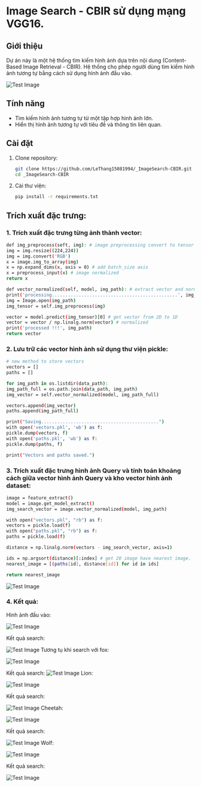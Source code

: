 # Image Search - CBIR sử dụng mạng VGG16.

## Giới thiệu
Dự án này là một hệ thống tìm kiếm hình ảnh dựa trên nội dung (Content-Based Image Retrieval - CBIR). Hệ thống cho phép người dùng tìm kiếm hình ảnh tương tự bằng cách sử dụng hình ảnh đầu vào.

![Test Image](https://github.com/LeThang15081994/_ImageSearch-CBIR/blob/master/Overview-of-general-CBIR-model.png)
## Tính năng
- Tìm kiếm hình ảnh tương tự từ một tập hợp hình ảnh lớn.
- Hiển thị hình ảnh tương tự với tiêu đề và thông tin liên quan.

## Cài đặt
1. Clone repository:
   ```bash
   git clone https://github.com/LeThang15081994/_ImageSearch-CBIR.git
   cd _ImageSearch-CBIR
   ```
2. Cài thư viện:
   ```bash
   pip install -r requirements.txt
   
## Trích xuất đặc trưng:
### 1. Trích xuất đặc trưng từng ảnh thành vector:
   ```bash
def img_preprocess(seft, img): # image preprocessing convert to tensor
  img = img.resize((224,224)) 
  img = img.convert('RGB') 
  x = image.img_to_array(img)
  x = np.expand_dims(x, axis = 0) # add batch_size axis
  x = preprocess_input(x) # image normalized
  return x

def vector_normalized(self, model, img_path): # extract vector and normalized
  print('processing...............................................', img_path)
  img = Image.open(img_path)
  img_tensor = self.img_preprocess(img)

  vector = model.predict(img_tensor)[0] # get vector from 2D to 1D
  vector = vector / np.linalg.norm(vector) # normalized
  print('processed !!!', img_path)
  return vector
   ```
### 2. Lưu trữ các vector hình ảnh sử dụng thư viện pickle:
   ```bash
# new method to store vectors
vectors = []
paths = []

for img_path in os.listdir(data_path):
   img_path_full = os.path.join(data_path, img_path)
   img_vector = self.vector_normalized(model, img_path_full)

   vectors.append(img_vector)
   paths.append(img_path_full)

print("Saving............................................")
with open('vectors.pkl', 'wb') as f:
   pickle.dump(vectors, f)
with open('paths.pkl', 'wb') as f:
   pickle.dump(paths, f)

print("Vectors and paths saved.")
   ```
### 3. Trích xuất đặc trưng hình ảnh Query và tính toán khoảng cách giữa vector hình ảnh Query và kho vector hình ảnh dataset:
   ```bash
image = feature_extract()
model = image.get_model_extract()
img_search_vector = image.vector_normalized(model, img_path)

with open("vectors.pkl", "rb") as f:
  vectors = pickle.load(f)
with open("paths.pkl", "rb") as f:
  paths = pickle.load(f)

distance = np.linalg.norm(vectors - img_search_vector, axis=1)

ids = np.argsort(distance)[:index] # get 20 image have nearest image.
nearest_image = [(paths[id], distance[id]) for id in ids]

return nearest_image
```
![Test Image](https://github.com/LeThang15081994/_ImageSearch-CBIR/blob/master/eculid%20distance.png)
### 4. Kết quả:
Hình ảnh đầu vào:

![Test Image](https://github.com/LeThang15081994/_ImageSearch-CBIR/blob/master/testimg/tiger3.jpg)

Kết quả search:

![Test Image](https://github.com/LeThang15081994/_ImageSearch-CBIR/blob/master/Figure_1.png)
Tương tụ khi search với fox:

![Test Image](https://github.com/LeThang15081994/_ImageSearch-CBIR/blob/master/testimg/fox2.jpg)

Kết quả search:
![Test Image](https://github.com/LeThang15081994/_ImageSearch-CBIR/blob/master/Figure_2.png)
Lion:

![Test Image](https://github.com/LeThang15081994/_ImageSearch-CBIR/blob/master/testimg/lion3.jpg)

Kết quả search:

![Test Image](https://github.com/LeThang15081994/_ImageSearch-CBIR/blob/master/Figure_3.png)
Cheetah:

![Test Image](https://github.com/LeThang15081994/_ImageSearch-CBIR/blob/master/testimg/cheetah1.jpg)

Kết quả search:

![Test Image](https://github.com/LeThang15081994/_ImageSearch-CBIR/blob/master/Figure_4.png)
Wolf:

![Test Image](https://github.com/LeThang15081994/_ImageSearch-CBIR/blob/master/testimg/wolf1.jpg)

Kết quả search:

![Test Image](https://github.com/LeThang15081994/_ImageSearch-CBIR/blob/master/Figure_5.png)

